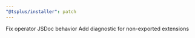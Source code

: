 ```yaml
---
"@tsplus/installer": patch
---
```


Fix operator JSDoc behavior
Add diagnostic for non-exported extensions
